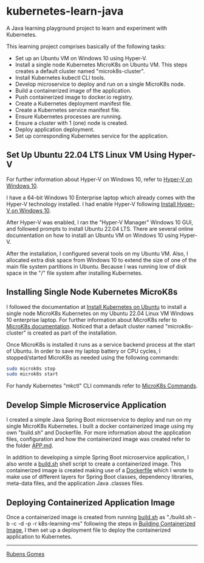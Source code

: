 # kubernetes-learn-java

A Java learning playground project to learn and experiment with Kubernetes.

This learning project comprises basically of the following tasks:

- Set up an Ubuntu VM on Windows 10 using Hyper-V.
- Install a single node Kubernetes MicroK8s on Ubuntu VM. This steps creates a
  default cluster named "microk8s-cluster".
- Install Kubernetes kubectl CLI tools.
- Develop microservice to deploy and run on a single MicroK8s node.
- Build a containerized image of the application.
- Push containerized image to docker.io registry.
- Create a Kubernetes deployment manifest file.
- Create a Kubernetes service manifest file.
- Ensure Kubernetes processes are running.
- Ensure a cluster with 1 (one) node is created.
- Deploy application deployment.
- Set up corresponding Kubernetes service for the application.

## Set Up Ubuntu 22.04 LTS Linux VM Using Hyper-V

For further information about Hyper-V on Windows 10, refer to
[Hyper-V on Windows 10](https://learn.microsoft.com/en-us/virtualization/hyper-v-on-windows/?source=recommendations).

I have a 64-bit Windows 10 Enterprise laptop which already comes with the Hyper-V 
technology installed.  I had enable Hyper-V following [Install Hyper-V on Windows 10](https://learn.microsoft.com/en-us/virtualization/hyper-v-on-windows/quick-start/enable-hyper-v).

After Hyper-V was enabled, I ran the "Hyper-V Manager" Windows 10 GUI, and
followed prompts to install Ubuntu 22.04 LTS.  There are several online
documentation on how to install an Ubuntu VM on Windows 10 using Hyper-V.

After the installation, I configured several tools on my Ubuntu VM.  Also, I 
allocated extra disk space from Windows 10 to extend the size of one of the
main file system partitions in Ubuntu.  Because I was running low of disk space
in the "/" file system after installing Kubernetes.

## Installing Single Node Kubernetes MicroK8s

I followed the documentation at
[Install Kubernetes on Ubuntu](https://ubuntu.com/kubernetes/install)
to install a single node MicroK8s Kubernetes on my Ubuntu 22.04 Linux VM 
Windows 10 enterprise laptop. For further information about MicroK8s refer to 
[MicroK8s documentation](https://microk8s.io/docs?_ga=2.10857782.324099204.1668363292-1340609638.1668067881).  Noticed that a
default cluster named "microk8s-cluster" is created as part of the installation.

Once MicroK8s is installed it runs as a service backend process at the start of
Ubuntu.  In order to save my laptop battery or CPU cycles, I stopped/started 
MicroK8s as needed using the following commands:

```bash
sudo microk8s stop
sudo microk8s start
```

For handy Kubernetes "mkctl" CLI commands refer to [MicroK8s Commands](./k8s/README.md).

## Develop Simple Microservice Application

I created a simple Java Spring Boot microservice to deploy and run on my single
MicroK8s Kubernetes.   I built a docker containerized image using my own 
"build.sh" and Dockerfile.  For more information about the application files,
configuration and how the containerized image was created refer to the folder
[APP.md](./APP.md).

In addition to developing a simple Spring Boot microservice application, I also
wrote a [build.sh](./docker/build.sh) shell script to create a containerized
image.  This containerized image is created making use of a 
[Dockerfile](./docker/ctx/Dockerfile) which I wrote to make use of different
layers for Spring Boot classes, dependency libraries, meta-data files, and the
application Java .classes files.

## Deploying Containerized Application Image

Once a containerized image is created from running [build.sh](./docker/build.sh)
as "./build.sh -b -c -d -p -r k8s-learning-ms" following the steps in 
[Building Containerized Image](./docker/README.md), I then set up a deployment
file to deploy the containerized application to Kubernetes.



---
[Rubens Gomes](https://rubensgomes.com/)
